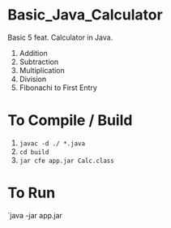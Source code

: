 # Basic_Java_Calculator

Basic 5 feat. Calculator in Java.

1. Addition
2. Subtraction
3. Multiplication
4. Division
5. Fibonachi to First Entry

# To Compile / Build
1. `javac -d ./ *.java`
2. `cd build`
3. `jar cfe app.jar Calc.class`

# To Run
`java -jar app.jar
